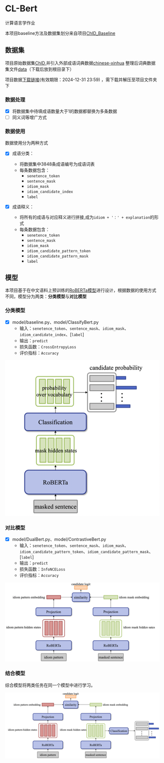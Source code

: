 # CL-Bert

计算语言学作业

本项目baseline方法及数据集划分来自项目[ChID_Baseline](https://github.com/Zce1112zslx/ChID_baseline)

## 数据集
项目原始数据集[ChID](https://github.com/chujiezheng/ChID-Dataset),并引入外部成语词典数据[chinese-xinhua](https://github.com/pwxcoo/chinese-xinhua/blob/master/data/idiom.json)
整理后词典数据集文件[data](https://disk.pku.edu.cn:443/link/950B5EA958E7DF572FCD3CE05CD80E05)（下载后放到根目录下）


项目数据[下载链接](https://disk.pku.edu.cn:443/link/EA423797D6BC5E8CBC322F17B7DC3471)(有效期限：2024-12-31 23:59)
，需下载并解压至项目文件夹下

### 数据处理
- [x] 将数据集中待填成语数量大于1的数据都替换为多条数据
- [ ] 同义词等增广方式

### 数据使用
数据使用分为两种方式
- [x] 成语分类：
  - 将数据集中3848条成语编号为成语词表
  - 每条数据包含：
    - `senetence_token`
    - `sentence_mask`
    - `idiom_mask`
    - `idiom_candidate_index`
    - `label`

- [x] 成语释义： 
  - 将所有的成语与对应释义进行拼接,成为`idiom + '：' + explanation`的形式
  - 每条数据包含：
    - `senetence_token`
    - `sentence_mask`
    - `idiom_mask`
    - `idiom_candidate_pattern_token`
    - `idiom_candidate_pattern_mask`
    - `label`
  
## 模型
本项目基于在中文语料上预训练的[RoBERTa模型](https://github.com/ymcui/Chinese-BERT-wwm)进行设计，根据数据的使用方式不同，模型分为两类：**分类模型**与**对比模型**
### 分类模型
- [x] model/baseline.py、model/ClassifyBert.py
  - 输入：`senetence_token`、`sentence_mask`、`idiom_mask`、`idiom_candidate_index`、[`label`]
  - 输出：`predict`
  - 损失函数：`CrossEntropyLoss`
  - 评价指标：`Accuracy`

![classify model](img/classify_model.png)
  
### 对比模型
- [x] model/DualBert.py、model/ContrastiveBert.py
  - 输入：`senetence_token`、`sentence_mask`、`idiom_mask`、`idiom_candidate_pattern_token`、`idiom_candidate_pattern_mask`、[`label`]
  - 输出：`predict`
  - 损失函数：`InfoNCELoss`
  - 评价指标：`Accuracy`

![contrastive model](img/contrastive_model.png)

### 结合模型
综合模型将两类任务在同一个模型中进行学习。

![combination model](img/combination_model.png)